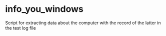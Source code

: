 # info_you_windows
Script for extracting data about the computer with the record of the latter in the test log file
